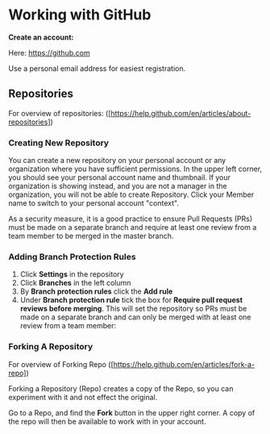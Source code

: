 # Working with GitHub
**Create an account:**

Here: https://github.com

Use a personal email address for easiest registration.

## Repositories ##

For overview of repositories: ([https://help.github.com/en/articles/about-repositories])

### Creating New Repository ###

You can create a new repository on your personal account or any organization where you have sufficient permissions. In the upper left corner, you should see your personal account name and thumbnail. If your organization is showing instead, and you are not a manager in the organization, you will not be able to create Repository. Click your Member name to switch to your personal account "context".

As a security measure, it is a good practice to ensure Pull Requests (PRs) must be made on a separate branch and require at least one review from a team member to be merged in the master branch.

### Adding Branch Protection Rules ###

1. Click **Settings** in the repository
2. Click **Branches** in the left column
3. By **Branch protection rules** click the **Add rule**
4. Under **Branch protection rule** tick the box for **Require pull request reviews before merging**. This will set the repository so PRs must be made on a separate branch and can only be merged with at least one review from a team member:

### Forking A Repository ###

For overview of Forking Repo ([https://help.github.com/en/articles/fork-a-repo])

Forking a Repository (Repo) creates a copy of the Repo, so you can experiment with it and not effect the original.

Go to a Repo, and find the **Fork** button in the upper right corner. A copy of the repo will then be available to work with in your account. 



